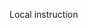 Local instruction
<!---
tarabukinivanhome/tarabukinivanhome is a ✨ special ✨ repository because its `README.md` (this file) appears on your GitHub profile.
You can click the Preview link to take a look at your changes.
--->
